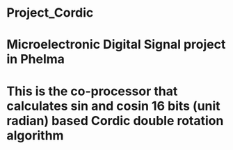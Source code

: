# Project_Cordic
# Microelectronic Digital Signal project in Phelma
# This is the co-processor that calculates sin and cosin 16 bits (unit radian) based Cordic double rotation algorithm
